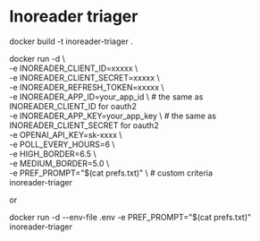 # Inoreader triager

docker build -t inoreader-triager .

docker run -d \  
  -e INOREADER_CLIENT_ID=xxxxx \  
  -e INOREADER_CLIENT_SECRET=xxxxx \  
  -e INOREADER_REFRESH_TOKEN=xxxxx \  
  -e INOREADER_APP_ID=your_app_id \        # the same as INOREADER_CLIENT_ID for oauth2  
  -e INOREADER_APP_KEY=your_app_key \      # the same as INOREADER_CLIENT_SECRET for oauth2  
  -e OPENAI_API_KEY=sk-xxxx \  
  -e POLL_EVERY_HOURS=6 \  
  -e HIGH_BORDER=6.5 \  
  -e MEDIUM_BORDER=5.0 \  
  -e PREF_PROMPT="$(cat prefs.txt)" \      # custom criteria  
  inoreader-triager  

or 

docker run -d --env-file .env -e PREF_PROMPT="$(cat prefs.txt)" inoreader-triager
